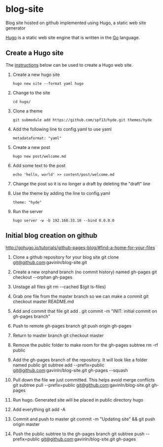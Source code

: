 # blog-site
Blog site hosted on github implemented using Hugo, a static web site generator

[Hugo][10] is a static web site engine that is written in the [Go][20]
language.

[10]: https://gohugo.io/
[20]: https://golang.org/

## Create a Hugo site

The [instructions][30] below can be used to create a Hugo web site.

[30]: http://gohugo.io/overview/introduction

1. Create a new hugo site
    ```
    hugo new site --format yaml hugo
    ```

2. Change to the site

    ```
    cd hugo/
    ```

3. Clone a theme

    ```
    git submodule add https://github.com/spf13/hyde.git themes/hyde
    ```

4. Add the following line to config.yaml to use yaml

    ```
    metadataformat: "yaml"
    ```

5. Create a new post

    ```
    hugo new post/welcome.md
    ```

6. Add some text to the post

    ```
    echo 'hello, world' >> content/post/welcome.md
    ```

7. Change the post so it is no longer a draft by deleting the "draft" line

8. Use the theme by adding the line to config.yaml

    ```
    theme: "hyde"
    ```

9. Run the server

    ```
    hugo server -w -b 192.168.33.10 --bind 0.0.0.0
    ```

## Initial blog creation on github
http://gohugo.io/tutorials/github-pages-blog/#find-a-home-for-your-files

1. Clone a github repository for your blog site
git clone git@github.com:gavinln/blog-site.git

2. Create a new orphand branch (no commit history) named gh-pages
git checkout --orphan gh-pages

3. Unstage all files
git rm --cached $(git ls-files)

4. Grab one file from the master branch so we can make a commit
git checkout master README.md

5. Add and commit that file
git add .
git commit -m "INIT: initial commit on gh-pages branch"

6. Push to remote gh-pages branch
git push origin gh-pages

7. Return to master branch
git checkout master

8. Remove the public folder to make room for the gh-pages subtree
rm -rf public

9. Add the gh-pages branch of the repository. It will look like a folder named public
git subtree add --prefix=public git@github.com:gavinln/blog-site.git gh-pages --squash

10. Pull down the file we just committed. This helps avoid merge conflicts
git subtree pull --prefix=public git@github.com:gavinln/blog-site.git gh-pages

11. Run hugo. Generated site will be placed in public directory
hugo

12. Add everything
git add -A

13. Commit and push to master
git commit -m "Updating site" && git push origin master

14. Push the public subtree to the gh-pages branch
git subtree push --prefix=public git@github.com:gavinln/blog-site.git gh-pages
